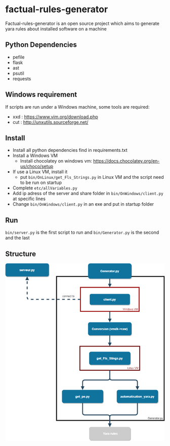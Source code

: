 # factual-rules-generator

Factual-rules-generator is an open source project which aims to generate yara rules about installed software on a machine



## Python Dependencies

- pefile
- flask
- ast
- psutil
- requests



## Windows requirement

If scripts are run under a Windows machine, some tools are required:

- xxd : https://www.vim.org/download.php
- cut : http://unxutils.sourceforge.net/



## Install

- Install all python dependencies find in requirements.txt
- Install a Windows VM
    - Install chocolatey on windows vm: https://docs.chocolatey.org/en-us/choco/setup
- If use a Linux VM, install it
    - put `bin/OnLinux/get_Fls_Strings.py` in Linux VM and the script need to be run on startup
- Complete `etc/allVariables.py`
- Add ip adress of the server and share folder in `bin/OnWindows/client.py` at specific lines
- Change `bin/OnWindows/client.py` in an exe and put in startup folder



## Run 

`bin/server.py` is the first script to run and `bin/Generator.py` is the second and the last



## Structure



<img src="https://github.com/CIRCL/factual-rules-generator/blob/main/img/StructureAutoGene.png?raw=true" alt="alt text" style="zoom:80%;" />









